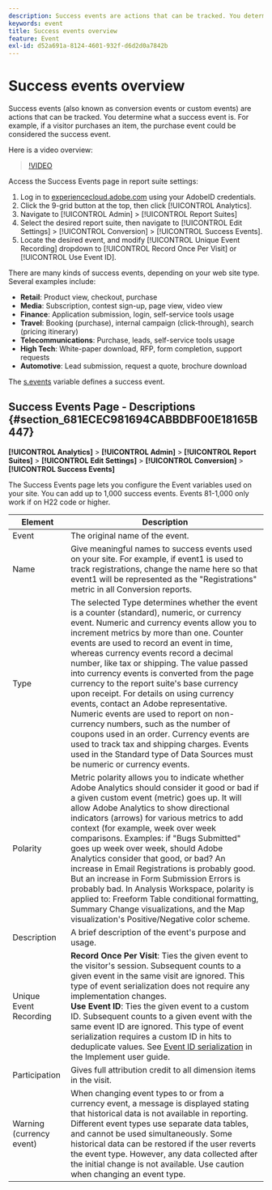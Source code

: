 ```yaml
---
description: Success events are actions that can be tracked. You determine what a success event is. For example, if a visitor purchases an item, the purchase event could be considered the success event.
keywords: event
title: Success events overview
feature: Event
exl-id: d52a691a-8124-4601-932f-d6d2d0a7842b
---
```

# Success events overview

Success events (also known as conversion events or custom events) are actions that can be tracked. You determine what a success event is. For example, if a visitor purchases an item, the purchase event could be considered the success event.

Here is a video overview:

>[!VIDEO](https://video.tv.adobe.com/v/28764/?quality=12)

Access the Success Events page in report suite settings:

1. Log in to [experiencecloud.adobe.com](https://experiencecloud.adobe.com) using your AdobeID credentials.
2. Click the 9-grid button at the top, then click [!UICONTROL Analytics].
3. Navigate to [!UICONTROL Admin] > [!UICONTROL Report Suites]
4. Select the desired report suite, then navigate to [!UICONTROL Edit Settings] > [!UICONTROL Conversion] > [!UICONTROL Success Events].
5. Locate the desired event, and modify [!UICONTROL Unique Event Recording] dropdown to [!UICONTROL Record Once Per Visit] or [!UICONTROL Use Event ID].

There are many kinds of success events, depending on your web site type. Several examples include:

* **Retail**: Product view, checkout, purchase 
* **Media**: Subscription, contest sign-up, page view, video view 
* **Finance**: Application submission, login, self-service tools usage 
* **Travel**: Booking (purchase), internal campaign (click-through), search (pricing itinerary) 
* **Telecommunications**: Purchase, leads, self-service tools usage 
* **High Tech**: White-paper download, RFP, form completion, support requests 
* **Automotive**: Lead submission, request a quote, brochure download

The [s.events](https://experienceleague.adobe.com/docs/analytics/implementation/vars/page-vars/events/event-serialization.html) variable defines a success event.

## Success Events Page - Descriptions {#section_681ECEC981694CABBDBF00E18165B447}

**[!UICONTROL Analytics]** > **[!UICONTROL Admin]** > **[!UICONTROL Report Suites]** > **[!UICONTROL Edit Settings]** > **[!UICONTROL Conversion]** > **[!UICONTROL Success Events]**

The Success Events page lets you configure the Event variables used on your site. You can add up to 1,000 success events. Events 81-1,000 only work if on H22 code or higher.

| Element | Description |
|--- |--- |
|Event|The original name of the event.|
|Name|Give meaningful names to success events used on your site. For example, if event1 is used to track registrations, change the name here so that event1 will be represented as the "Registrations" metric in all Conversion reports.|
|Type|The selected  Type determines whether the event is a counter (standard), numeric, or currency event. Numeric and currency events allow you to increment metrics by more than one.  Counter events are used to record an event in time, whereas currency events record a decimal number, like tax or shipping. The value passed into currency events is converted from the page currency to the report suite's base currency upon receipt. For details on using currency events, contact an Adobe representative. Numeric events are used to report on non-currency numbers, such as the number of coupons used in an order. Currency events are used to track tax and shipping charges. Events used in the Standard type of Data Sources must be numeric or currency events.|
|Polarity|Metric polarity allows you to indicate whether Adobe Analytics should consider it good or bad if a given custom event (metric) goes up. It will allow Adobe Analytics to show directional indicators (arrows) for various metrics to add context (for example, week over week comparisons.  Examples: if "Bugs Submitted" goes up week over week, should Adobe Analytics consider that good, or bad? An increase in Email Registrations is probably good. But an increase in Form Submission Errors is probably bad.  In Analysis Workspace, polarity is applied to: Freeform Table conditional formatting, Summary Change visualizations, and the Map visualization's Positive/Negative color scheme.|
|Description|A brief description of the event's purpose and usage.|
|Unique Event Recording|**Record Once Per Visit**: Ties the given event to the visitor's session. Subsequent counts to a given event in the same visit are ignored. This type of event serialization does not require any implementation changes.<br>**Use Event ID**: Ties the given event to a custom ID. Subsequent counts to a given event with the same event ID are ignored. This type of event serialization requires a custom ID in hits to deduplicate values. See [Event ID serialization](../../../implement/vars/page-vars/events/event-serialization.md) in the Implement user guide.|
|Participation|Gives full attribution credit to all dimension items in the visit.|
|Warning (currency event)|When changing event types to or from a currency event, a message is displayed stating that historical data is not available in reporting.  Different event types use separate data tables, and cannot be used simultaneously. Some historical data can be restored if the user reverts the event type. However, any data collected after the initial change is not available. Use caution when changing an event type.|
